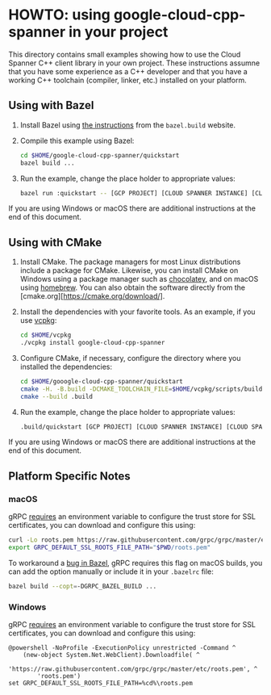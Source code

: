 # HOWTO: using google-cloud-cpp-spanner in your project

This directory contains small examples showing how to use the Cloud Spanner C++ client library in your own project.
These instructions assumne that you have some experience as a C++ developer and that you have a working C++ toolchain
(compiler, linker, etc.) installed on your platform.

## Using with Bazel

1. Install Bazel using [the instructions][bazel-install] from the `bazel.build` website.

2. Compile this example using Bazel:

   ```bash
   cd $HOME/google-cloud-cpp-spanner/quickstart
   bazel build ...
   ```

3. Run the example, change the place holder to appropriate values:

   ```bash
   bazel run :quickstart -- [GCP PROJECT] [CLOUD SPANNER INSTANCE] [CLOUD SPANNER DATABASE]
   ```

If you are using Windows or macOS there are additional instructions at the end of this document.

## Using with CMake

1. Install CMake. The package managers for most Linux distributions include a package for CMake.
   Likewise, you can install CMake on Windows using a package manager such as
   [chocolatey][choco-cmake-link], and on macOS using [homebrew][homebrew-cmake-link]. You can also obtain the software
   directly from the [cmake.org][https://cmake.org/download/].

2. Install the dependencies with your favorite tools. As an example, if you use
   [vcpkg](https://github.com/Microsoft/vcpkg.git):

   ```bash
   cd $HOME/vcpkg
   ./vcpkg install google-cloud-cpp-spanner
   ```

3. Configure CMake, if necessary, configure the directory where you installed the dependencies:

   ```bash
   cd $HOME/gooogle-cloud-cpp-spanner/quickstart
   cmake -H. -B.build -DCMAKE_TOOLCHAIN_FILE=$HOME/vcpkg/scripts/buildsystems/vcpkg.cmake
   cmake --build .build
   ```

4. Run the example, change the place holder to appropriate values:

   ```bash
   .build/quickstart [GCP PROJECT] [CLOUD SPANNER INSTANCE] [CLOUD SPANNER DATABASE]
   ```

If you are using Windows or macOS there are additional instructions at the end of this document.

## Platform Specific Notes

### macOS

gRPC [requires][grpc-roots-pem-bug] an environment variable to configure the trust store for SSL certificates, you
can download and configure this using:

```bash
curl -Lo roots.pem https://raw.githubusercontent.com/grpc/grpc/master/etc/roots.pem
export GRPC_DEFAULT_SSL_ROOTS_FILE_PATH="$PWD/roots.pem"
```

To workaround a [bug in Bazel][bazel-grpc-macos-bug], gRPC requires this flag on macOS builds, you can add the option
manually or include it in your `.bazelrc` file:

```bash
bazel build --copt=-DGRPC_BAZEL_BUILD ...
```

### Windows

gRPC [requires][grpc-roots-pem-bug] an environment variable to configure the trust store for SSL certificates, you
can download and configure this using:

```console
@powershell -NoProfile -ExecutionPolicy unrestricted -Command ^
    (new-object System.Net.WebClient).Downloadfile( ^
        'https://raw.githubusercontent.com/grpc/grpc/master/etc/roots.pem', ^
        'roots.pem')
set GRPC_DEFAULT_SSL_ROOTS_FILE_PATH=%cd%\roots.pem
```

[bazel-install]: https://docs.bazel.build/versions/master/install.html
[spanner-quickstart-link]: https://cloud.google.com/spanner/docs/quickstart-console
[grpc-roots-pem-bug]: https://github.com/grpc/grpc/issues/16571
[choco-cmake-link]: https://chocolatey.org/packages/cmake
[homebrew-cmake-link]: https://formulae.brew.sh/formula/cmake
[cmake-download-link]: https://cmake.org/download/
[bazel-grpc-macos-bug]: https://github.com/bazelbuild/bazel/issues/4341
